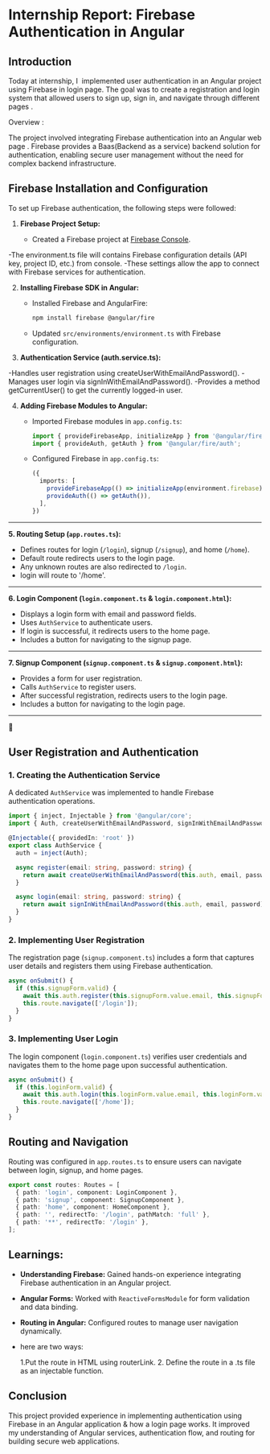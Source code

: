 # Internship Report: Firebase Authentication in Angular

## Introduction

Today at internship, I  implemented user authentication in an Angular project using Firebase in login page. The goal was to create a  registration and login system that allowed users to sign up, sign in, and navigate through different pages .

Overview :

The project involved integrating Firebase authentication into an Angular web page . Firebase provides a Baas(Backend as a service) backend solution for authentication, enabling secure user management without the need for complex backend infrastructure.

## Firebase Installation and Configuration

To set up Firebase authentication, the following steps were followed:

1. **Firebase Project Setup:**

   - Created a Firebase project at [Firebase Console](https://console.firebase.google.com/).


-The environment.ts file will contains Firebase configuration details (API key, project ID, etc.) from console.
-These settings allow the app to connect with Firebase services for authentication.

2. **Installing Firebase SDK in Angular:**

   - Installed Firebase and AngularFire:
     ```sh
     npm install firebase @angular/fire
     ```
   - Updated `src/environments/environment.ts` with Firebase configuration.
  
3. **Authentication Service (auth.service.ts):**

-Handles user registration using createUserWithEmailAndPassword().
-Manages user login via signInWithEmailAndPassword().
-Provides a method getCurrentUser() to get the currently logged-in user.



4. **Adding Firebase Modules to Angular:**

   - Imported Firebase modules in `app.config.ts`:
     ```typescript
     import { provideFirebaseApp, initializeApp } from '@angular/fire/app';
     import { provideAuth, getAuth } from '@angular/fire/auth';
     ```
   - Configured Firebase in `app.config.ts`:
     ```typescript
     ({
       imports: [
         provideFirebaseApp(() => initializeApp(environment.firebase)),
         provideAuth(() => getAuth()),
       ],
     })
     ```

---

**5. Routing Setup (`app.routes.ts`):**  

- Defines routes for login (`/login`), signup (`/signup`), and home (`/home`).  
- Default route redirects users to the login page.  
- Any unknown routes are also redirected to `/login`.
- login will route to '/home'.

---

**6. Login Component (`login.component.ts` & `login.component.html`):**  

- Displays a login form with email and password fields.  
- Uses `AuthService` to authenticate users.  
- If login is successful, it redirects users to the home page.  
- Includes a button for navigating to the signup page.  

---

**7. Signup Component (`signup.component.ts` & `signup.component.html`):**  

- Provides a form for user registration.  
- Calls `AuthService` to register users.  
- After successful registration, redirects users to the login page.  
- Includes a button for navigating to the login page.  

---
🚀

## User Registration and Authentication

### **1. Creating the Authentication Service**

A dedicated `AuthService` was implemented to handle Firebase authentication operations.

```typescript
import { inject, Injectable } from '@angular/core';
import { Auth, createUserWithEmailAndPassword, signInWithEmailAndPassword } from '@angular/fire/auth';

@Injectable({ providedIn: 'root' })
export class AuthService {
  auth = inject(Auth);

  async register(email: string, password: string) {
    return await createUserWithEmailAndPassword(this.auth, email, password);
  }

  async login(email: string, password: string) {
    return await signInWithEmailAndPassword(this.auth, email, password);
  }
}
```

### **2. Implementing User Registration**

The registration page (`signup.component.ts`) includes a form that captures user details and registers them using Firebase authentication.

```typescript
async onSubmit() {
  if (this.signupForm.valid) {
    await this.auth.register(this.signupForm.value.email, this.signupForm.value.password);
    this.route.navigate(['/login']);
  }
}
```

### **3. Implementing User Login**

The login component (`login.component.ts`) verifies user credentials and navigates them to the home page upon successful authentication.

```typescript
async onSubmit() {
  if (this.loginForm.valid) {
    await this.auth.login(this.loginForm.value.email, this.loginForm.value.password);
    this.route.navigate(['/home']);
  }
}
```

## Routing and Navigation

Routing was configured in `app.routes.ts` to ensure users can navigate between login, signup, and home pages.

```typescript
export const routes: Routes = [
  { path: 'login', component: LoginComponent },
  { path: 'signup', component: SignupComponent },
  { path: 'home', component: HomeComponent },
  { path: '', redirectTo: '/login', pathMatch: 'full' },
  { path: '**', redirectTo: '/login' },
];
```

## Learnings:

- **Understanding Firebase:** Gained hands-on experience integrating Firebase authentication in an Angular project.

- **Angular Forms:** Worked with `ReactiveFormsModule` for form validation and data binding.

- **Routing in Angular:** Configured routes to manage user navigation dynamically.
- here are two ways:

   1.Put the route in HTML using routerLink.
   2. Define the route in a .ts file as an injectable function.



## Conclusion

This project provided  experience in implementing authentication using Firebase in an Angular application & how a login page works. 
It improved my understanding of Angular services, authentication flow, and routing for building secure web applications.
